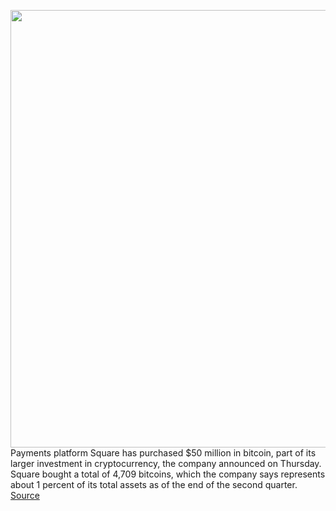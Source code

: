 <img src='https://cdn.vox-cdn.com/thumbor/m1aI4fCPiLE5IcCiBqglsy71mq8=/0x0:2040x1360/1200x800/filters:focal(844x523:1170x849)/cdn.vox-cdn.com/uploads/chorus_image/image/67601594/acastro_bitcoin_2.0.jpg' width='700px' /><br/>
Payments platform Square has purchased $50 million in bitcoin, part of its larger investment in cryptocurrency, the company announced on Thursday. Square bought a total of 4,709 bitcoins, which the company says represents about 1 percent of its total assets as of the end of the second quarter.
<a href='https://www.theverge.com/2020/10/8/21507533/square-50-million-bitcoin-dorsey-cryptocurrency'> Source <a/>